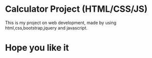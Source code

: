 # Calculator Project (HTML/CSS/JS)
This is my project on web development, made by using html,css,bootstrap,jquery and javascript.
# Hope you like it
